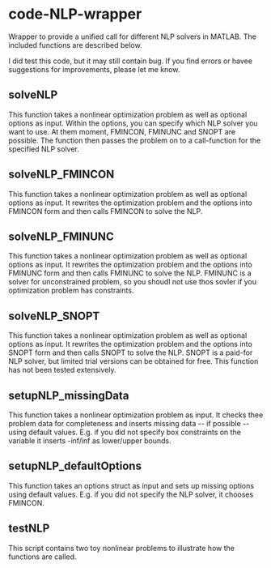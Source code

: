 # code-NLP-wrapper
Wrapper to provide a unified call for different NLP solvers in MATLAB. The included functions are described below. 

I did test this code, but it may still contain bug. If you find errors or havee suggestions for improvements, please let me know.

## solveNLP
This function takes a nonlinear optimization problem as well as optional options as input. Within the options, you can specify which NLP solver you want to use. At them moment, FMINCON, FMINUNC and SNOPT are possible. The function then passes the problem on to a call-function for the specified NLP solver.

## solveNLP_FMINCON
This function takes a nonlinear optimization problem as well as optional options as input. It rewrites the optimization problem and the options into FMINCON form and then calls FMINCON to solve the NLP.

## solveNLP_FMINUNC
This function takes a nonlinear optimization problem as well as optional options as input. It rewrites the optimization problem and the options into FMINUNC form and then calls FMINUNC to solve the NLP. FMINUNC is a solver for unconstrained problem, so you shoudl not use thos sovler if you optimization problem has constraints.

## solveNLP_SNOPT
This function takes a nonlinear optimization problem as well as optional options as input. It rewrites the optimization problem and the options into SNOPT form and then calls SNOPT to solve the NLP. SNOPT is a paid-for NLP solver, but limited trial versions can be obtained for free. This function has not been tested extensively.

## setupNLP_missingData
This function takes a nonlinear optimization problem as input. It checks thee problem data for completeness and inserts missing data -- if possible -- using default values. E.g. if you did not specify box constraints on the variable it inserts -inf/inf as lower/upper bounds.

## setupNLP_defaultOptions
This function takes an options struct as input and sets up missing options using default values. E.g. if you did not specify the NLP solver, it chooses FMINCON.

## testNLP
This script contains two toy nonlinear problems to illustrate how the functions are called.
